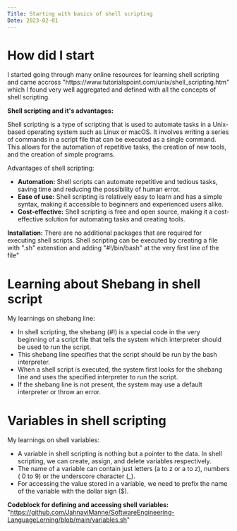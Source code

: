 ```yaml
---
Title: Starting with basics of shell scripting
Date: 2023-02-01
---
```


<h1>How did I start</h1>
I started going through many online resources for learning shell scripting and came accross "https://www.tutorialspoint.com/unix/shell_scripting.htm" which I found very well aggregated and defined with all the concepts of shell scripting.


**Shell scripting and it's advantages:**

Shell scripting is a type of scripting that is used to automate tasks in a Unix-based operating system such as Linux or macOS. 
It involves writing a series of commands in a script file that can be executed as a single command. 
This allows for the automation of repetitive tasks, the creation of new tools, and the creation of simple programs.

Advantages of shell scripting:

- **Automation:** Shell scripts can automate repetitive and tedious tasks, saving time and reducing the possibility of human error.
- **Ease of use:** Shell scripting is relatively easy to learn and has a simple syntax, making it accessible to beginners and experienced users alike.
- **Cost-effective:** Shell scripting is free and open source, making it a cost-effective solution for automating tasks and creating tools.


**Installation:**
There are no additional packages that are required for executing shell scripts. Shell scripting can be executed by creating a file with ".sh" extenstion and adding "#!/bin/bash" at the very first line of the file"

<h1>Learning about Shebang in shell script</h1>

My learnings on shebang line:
- In shell scripting, the shebang (#!) is a special code in the very beginning of a script file that tells the system which interpreter should be used to run the script. 
- This shebang line specifies that the script should be run by the bash interpreter. 
- When a shell script is executed, the system first looks for the shebang line and uses the specified interpreter to run the script. 
- If the shebang line is not present, the system may use a default interpreter or throw an error.


<h1>Variables in shell scripting</h1>

My learnings on shell variables:
- A variable in shell scripting is nothing but a pointer to the data. In shell scripting, we can create, assign, and delete variables respectively.
- The name of a variable can contain just letters (a to z or a to z), numbers ( 0 to 9) or the underscore character (_).
- For accessing the value stored in a variable, we need to prefix the name of the variable with the dollar sign ($).

**Codeblock for defining and accessing shell variables:** "https://github.com/JahnaviManne/SoftwareEngineering-LanguageLerning/blob/main/variables.sh"

